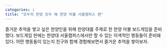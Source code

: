 ```yaml
---
categories: i
title: "모두의 한양 모두 해 한양 마불 서울캠퍼스 편"
---
```

즐거운 추억을 쌓고 싶은 한양인을 위해 한양대를 주제로 한 한양 마불 보드게임을 준비했다. 보드게임 판에는 한양대 서울캠퍼스에서만 할 수 있는 이색적인 행동들이 준비돼있다. 어떤 행동들이 있는지 친구와 함께 경험해보면서 즐거운 추억을 쌓아보자.